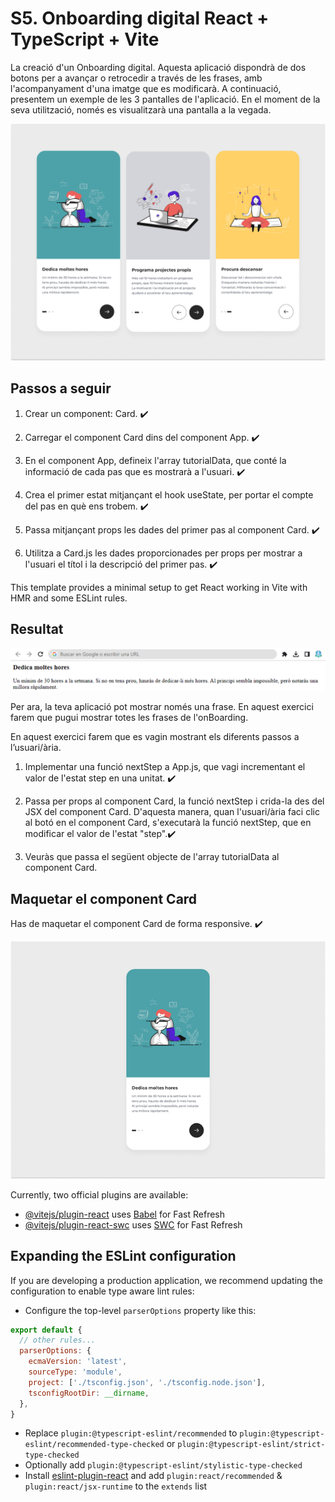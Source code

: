 # S5. Onboarding digital React + TypeScript + Vite

La creació d'un Onboarding digital. Aquesta aplicació dispondrà de dos botons per a avançar o retrocedir a través de les frases, amb l'acompanyament d'una imatge que es modificarà.
A continuació, presentem un exemple de les 3 pantalles de l'aplicació. En el moment de la seva utilització, només es visualitzarà una pantalla a la vegada.

![Imagen](./public/img-tres-cards.png)

## Passos a seguir

1. Crear un component: Card.  ✔️

2. Carregar el component Card dins del component App.   ✔️

3. En el component App, defineix l'array tutorialData, que conté la informació de cada pas que es mostrarà a l'usuari.   ✔️

4. Crea el primer estat mitjançant el hook useState, per portar el compte del pas en què ens trobem.   ✔️

5. Passa mitjançant props les dades del primer pas al component Card.   ✔️

6. Utilitza a Card.js les dades proporcionades per props per mostrar a l'usuari el títol i la descripció del primer pas.   ✔️

This template provides a minimal setup to get React working in Vite with HMR and some ESLint rules.

## Resultat

![Resultado](./public/resultado.png)

Per ara, la teva aplicació pot mostrar només una frase. En aquest exercici farem que pugui mostrar totes les frases de l'onBoarding.

En aquest exercici farem que es vagin mostrant els diferents passos a l’usuari/ària.

1. Implementar una funció nextStep a App.js, que vagi incrementant el valor de l'estat step en una unitat.   ✔️

2. Passa per props al component Card, la funció nextStep i crida-la des del JSX del component Card. D'aquesta manera, quan l'usuari/ària faci clic al botó en el component Card, s'executarà la funció nextStep, que en modificar el valor de l'estat "step".✔️
3. Veuràs que passa el següent objecte de l'array tutorialData al component Card.

## Maquetar el component Card

Has de maquetar el component Card de forma responsive. ✔️

![Maquetacion](./public/maquetacion.png)

Currently, two official plugins are available:

- [@vitejs/plugin-react](https://github.com/vitejs/vite-plugin-react/blob/main/packages/plugin-react/README.md) uses [Babel](https://babeljs.io/) for Fast Refresh
- [@vitejs/plugin-react-swc](https://github.com/vitejs/vite-plugin-react-swc) uses [SWC](https://swc.rs/) for Fast Refresh

## Expanding the ESLint configuration

If you are developing a production application, we recommend updating the configuration to enable type aware lint rules:

- Configure the top-level `parserOptions` property like this:

```js
export default {
  // other rules...
  parserOptions: {
    ecmaVersion: 'latest',
    sourceType: 'module',
    project: ['./tsconfig.json', './tsconfig.node.json'],
    tsconfigRootDir: __dirname,
  },
}
```

- Replace `plugin:@typescript-eslint/recommended` to `plugin:@typescript-eslint/recommended-type-checked` or `plugin:@typescript-eslint/strict-type-checked`
- Optionally add `plugin:@typescript-eslint/stylistic-type-checked`
- Install [eslint-plugin-react](https://github.com/jsx-eslint/eslint-plugin-react) and add `plugin:react/recommended` & `plugin:react/jsx-runtime` to the `extends` list
